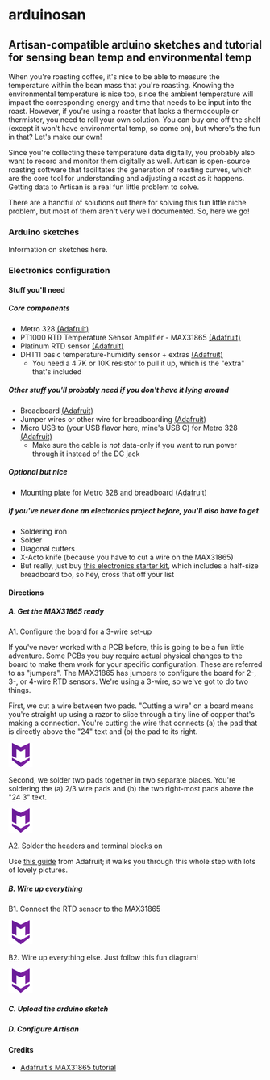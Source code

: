 # arduinosan
## Artisan-compatible arduino sketches and tutorial for sensing bean temp and environmental temp

When you're roasting coffee, it's nice to be able to measure the temperature within the bean mass that you're roasting. Knowing the environmental temperature is nice too, since the ambient temperature will impact the corresponding energy and time that needs to be input into the roast. However, if you're using a roaster that lacks a thermocouple or thermistor, you need to roll your own solution. You can buy one off the shelf (except it won't have environmental temp, so come on), but where's the fun in that? Let's make our own!

Since you're collecting these temperature data digitally, you probably also want to record and monitor them digitally as well. Artisan is open-source roasting software that facilitates the generation of roasting curves, which are the core tool for understanding and adjusting a roast as it happens. Getting data to Artisan is a real fun little problem to solve.

There are a handful of solutions out there for solving this fun little niche problem, but most of them aren't very well documented. So, here we go!

### Arduino sketches

Information on sketches here.

### Electronics configuration

#### Stuff you'll need
##### Core components
- Metro 328 [(Adafruit)](https://www.adafruit.com/product/2488)
- PT1000 RTD Temperature Sensor Amplifier - MAX31865 [(Adafruit)](https://www.adafruit.com/product/3648)
- Platinum RTD sensor [(Adafruit)](https://www.adafruit.com/product/3290)
- DHT11 basic temperature-humidity sensor + extras [(Adafruit)](https://www.adafruit.com/product/386)
  - You need a 4.7K or 10K resistor to pull it up, which is the "extra" that's included
##### Other stuff you'll probably need if you don't have it lying around
- Breadboard [(Adafruit)](https://www.adafruit.com/product/64)
- Jumper wires or other wire for breadboarding [(Adafruit)](https://www.adafruit.com/product/153)
- Micro USB to (your USB flavor here, mine's USB C) for Metro 328 [(Adafruit)](https://www.adafruit.com/product/3878)
  - Make sure the cable is *not* data-only if you want to run power through it instead of the DC jack
##### Optional but nice 
- Mounting plate for Metro 328 and breadboard [(Adafruit)](https://www.adafruit.com/product/275)
##### If you've never done an electronics project before, you'll also have to get
- Soldering iron
- Solder
- Diagonal cutters
- X-Acto knife (because you have to cut a wire on the MAX31865) 
- But really, just buy [this electronics starter kit](https://www.adafruit.com/product/136), which includes a half-size breadboard too, so hey, cross that off your list

#### Directions

##### A. Get the MAX31865 ready

A1. Configure the board for a 3-wire set-up

If you've never worked with a PCB before, this is going to be a fun little adventure. Some PCBs you buy require actual physical changes to the board to make them work for your specific configuration. These are referred to as "jumpers". The MAX31865 has jumpers to configure the board for 2-, 3-, or 4-wire RTD sensors. We're using a 3-wire, so we've got to do two things.

First, we cut a wire between two pads. "Cutting a wire" on a board means you're straight up using a razor to slice through a tiny line of copper that's making a connection. You're cutting the wire that connects (a) the pad that is directly above the "24" text and (b) the pad to its right.

![cutting](https://github.com/adam-p/markdown-here/raw/master/src/common/images/icon48.png "Cutting the wire")

Second, we solder two pads together in two separate places. You're soldering the (a) 2/3 wire pads and (b) the two right-most pads above the "24 3" text.
  
![jumping](https://github.com/adam-p/markdown-here/raw/master/src/common/images/icon48.png "Jumping the pads")

A2. Solder the headers and terminal blocks on
  
Use [this guide](https://learn.adafruit.com/adafruit-max31865-rtd-pt100-amplifier/assembly) from Adafruit; it walks you through this whole step with lots of lovely pictures.
  
##### B. Wire up everything
B1. Connect the RTD sensor to the MAX31865

![rtd](https://github.com/adam-p/markdown-here/raw/master/src/common/images/icon48.png "Connecting RTD sensor")

B2. Wire up everything else. Just follow this fun diagram!

![fritzing](https://github.com/adam-p/markdown-here/raw/master/src/common/images/icon48.png "Fritzing diagram")

##### C. Upload the arduino sketch

##### D. Configure Artisan

#### Credits

- [Adafruit's MAX31865 tutorial](https://learn.adafruit.com/adafruit-max31865-rtd-pt100-amplifier/overview)
